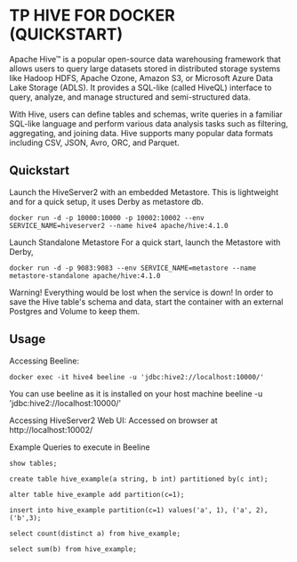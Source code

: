 # TP HIVE FOR DOCKER (QUICKSTART)

Apache Hive™ is a popular open-source data warehousing framework that allows users to query large datasets stored in distributed storage systems like Hadoop HDFS, Apache Ozone, Amazon S3, or Microsoft Azure Data Lake Storage (ADLS). It provides a SQL-like (called HiveQL) interface to query, analyze, and manage structured and semi-structured data.

With Hive, users can define tables and schemas, write queries in a familiar SQL-like language and perform various data analysis tasks such as filtering, aggregating, and joining data. Hive supports many popular data formats including CSV, JSON, Avro, ORC, and Parquet.

## Quickstart

Launch the HiveServer2 with an embedded Metastore.
This is lightweight and for a quick setup, it uses Derby as metastore db.

```
docker run -d -p 10000:10000 -p 10002:10002 --env SERVICE_NAME=hiveserver2 --name hive4 apache/hive:4.1.0
```

Launch Standalone Metastore
For a quick start, launch the Metastore with Derby,

```
docker run -d -p 9083:9083 --env SERVICE_NAME=metastore --name metastore-standalone apache/hive:4.1.0
```
Warning! Everything would be lost when the service is down! In order to save the Hive table's schema and data, start the container with an external Postgres and Volume to keep them.


## Usage
Accessing Beeline:
```
docker exec -it hive4 beeline -u 'jdbc:hive2://localhost:10000/'
```

You can use beeline as it is installed on your host machine beeline -u 'jdbc:hive2://localhost:10000/'

Accessing HiveServer2 Web UI:
Accessed on browser at http://localhost:10002/

Example Queries to execute in Beeline
```
show tables;
```

```
create table hive_example(a string, b int) partitioned by(c int);
```

```
alter table hive_example add partition(c=1);
```

```
insert into hive_example partition(c=1) values('a', 1), ('a', 2),('b',3);
```

```
select count(distinct a) from hive_example;
```

```
select sum(b) from hive_example;
```

